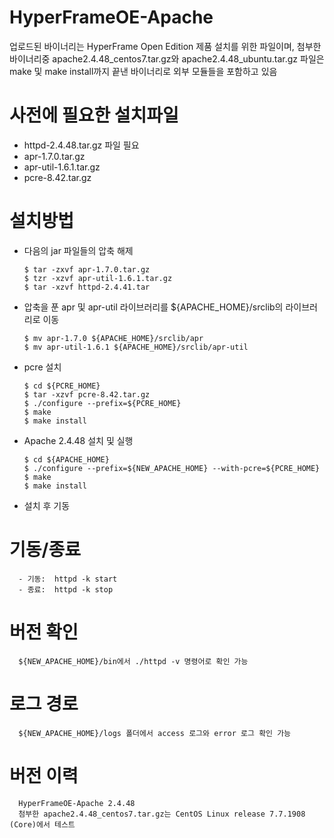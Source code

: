 # HyperFrameOE-Apache

업로드된 바이너리는 HyperFrame Open Edition 제품 설치를 위한 파일이며, 첨부한 바이너리중 apache2.4.48_centos7.tar.gz와 apache2.4.48_ubuntu.tar.gz 파일은 make 및 make install까지 끝낸 바이너리로 외부 모듈들을 포함하고 있음

# 사전에 필요한 설치파일

- httpd-2.4.48.tar.gz 파일 필요  
- apr-1.7.0.tar.gz  
- apr-util-1.6.1.tar.gz
- pcre-8.42.tar.gz 

# 설치방법

- 다음의 jar 파일들의 압축 해제

      $ tar -zxvf apr-1.7.0.tar.gz    
      $ tzr -xzvf apr-util-1.6.1.tar.gz  
      $ tar -xzvf httpd-2.4.41.tar  

- 압축을 푼 apr 및 apr-util 라이브러리를 ${APACHE_HOME}/srclib의 라이브러리로 이동

      $ mv apr-1.7.0 ${APACHE_HOME}/srclib/apr
      $ mv apr-util-1.6.1 ${APACHE_HOME}/srclib/apr-util

- pcre 설치

      $ cd ${PCRE_HOME}
      $ tar -xzvf pcre-8.42.tar.gz
      $ ./configure --prefix=${PCRE_HOME}
      $ make
      $ make install

-  Apache 2.4.48 설치 및 실행

       $ cd ${APACHE_HOME}
       $ ./configure --prefix=${NEW_APACHE_HOME} --with-pcre=${PCRE_HOME}
       $ make
       $ make install

- 설치 후 기동

# 기동/종료

      - 기동:  httpd -k start
      - 종료:  httpd -k stop

# 버전 확인

      ${NEW_APACHE_HOME}/bin에서 ./httpd -v 명령어로 확인 가능

# 로그 경로

      ${NEW_APACHE_HOME}/logs 폴더에서 access 로그와 error 로그 확인 가능

# 버전 이력

      HyperFrameOE-Apache 2.4.48
      첨부한 apache2.4.48_centos7.tar.gz는 CentOS Linux release 7.7.1908 (Core)에서 테스트 
